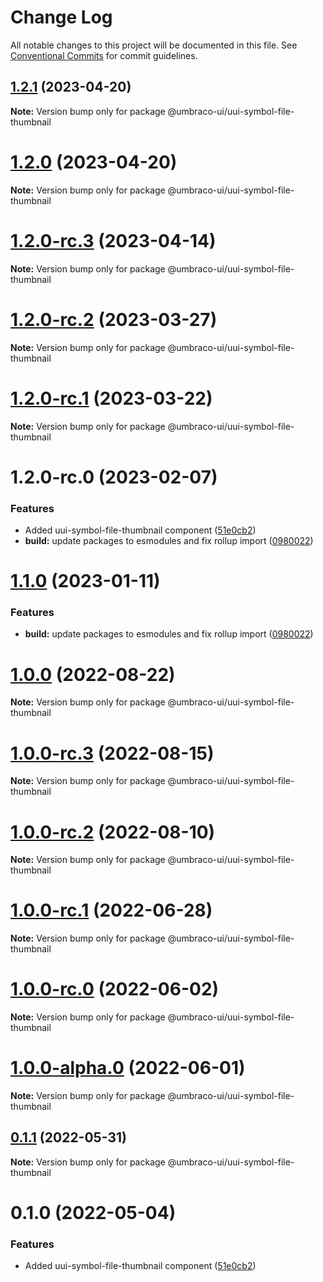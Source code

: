 # Change Log

All notable changes to this project will be documented in this file.
See [Conventional Commits](https://conventionalcommits.org) for commit guidelines.

## [1.2.1](https://github.com/umbraco/Umbraco.UI/compare/v1.2.0...v1.2.1) (2023-04-20)

**Note:** Version bump only for package @umbraco-ui/uui-symbol-file-thumbnail

# [1.2.0](https://github.com/umbraco/Umbraco.UI/compare/v1.2.0-rc.3...v1.2.0) (2023-04-20)

**Note:** Version bump only for package @umbraco-ui/uui-symbol-file-thumbnail

# [1.2.0-rc.3](https://github.com/umbraco/Umbraco.UI/compare/v1.2.0-rc.2...v1.2.0-rc.3) (2023-04-14)

**Note:** Version bump only for package @umbraco-ui/uui-symbol-file-thumbnail

# [1.2.0-rc.2](https://github.com/umbraco/Umbraco.UI/compare/v1.2.0-rc.1...v1.2.0-rc.2) (2023-03-27)

**Note:** Version bump only for package @umbraco-ui/uui-symbol-file-thumbnail

# [1.2.0-rc.1](https://github.com/umbraco/Umbraco.UI/compare/v1.2.0-rc.0...v1.2.0-rc.1) (2023-03-22)

**Note:** Version bump only for package @umbraco-ui/uui-symbol-file-thumbnail

# 1.2.0-rc.0 (2023-02-07)

### Features

- Added uui-symbol-file-thumbnail component ([51e0cb2](https://github.com/umbraco/Umbraco.UI/commit/51e0cb226f3cd915717d0a2a41e8cb73cc6c5045))
- **build:** update packages to esmodules and fix rollup import ([0980022](https://github.com/umbraco/Umbraco.UI/commit/0980022acd9fedc79b017f417d4c56d247d129e3))

# [1.1.0](https://github.com/umbraco/Umbraco.UI/compare/@umbraco-ui/uui-symbol-file-thumbnail@1.0.0...@umbraco-ui/uui-symbol-file-thumbnail@1.1.0) (2023-01-11)

### Features

- **build:** update packages to esmodules and fix rollup import ([0980022](https://github.com/umbraco/Umbraco.UI/commit/0980022acd9fedc79b017f417d4c56d247d129e3))

# [1.0.0](https://github.com/umbraco/Umbraco.UI/compare/@umbraco-ui/uui-symbol-file-thumbnail@1.0.0-rc.3...@umbraco-ui/uui-symbol-file-thumbnail@1.0.0) (2022-08-22)

**Note:** Version bump only for package @umbraco-ui/uui-symbol-file-thumbnail

# [1.0.0-rc.3](https://github.com/umbraco/Umbraco.UI/compare/@umbraco-ui/uui-symbol-file-thumbnail@1.0.0-rc.2...@umbraco-ui/uui-symbol-file-thumbnail@1.0.0-rc.3) (2022-08-15)

**Note:** Version bump only for package @umbraco-ui/uui-symbol-file-thumbnail

# [1.0.0-rc.2](https://github.com/umbraco/Umbraco.UI/compare/@umbraco-ui/uui-symbol-file-thumbnail@1.0.0-rc.1...@umbraco-ui/uui-symbol-file-thumbnail@1.0.0-rc.2) (2022-08-10)

**Note:** Version bump only for package @umbraco-ui/uui-symbol-file-thumbnail

# [1.0.0-rc.1](https://github.com/umbraco/Umbraco.UI/compare/@umbraco-ui/uui-symbol-file-thumbnail@1.0.0-rc.0...@umbraco-ui/uui-symbol-file-thumbnail@1.0.0-rc.1) (2022-06-28)

**Note:** Version bump only for package @umbraco-ui/uui-symbol-file-thumbnail

# [1.0.0-rc.0](https://github.com/umbraco/Umbraco.UI/compare/@umbraco-ui/uui-symbol-file-thumbnail@0.1.1...@umbraco-ui/uui-symbol-file-thumbnail@1.0.0-rc.0) (2022-06-02)

**Note:** Version bump only for package @umbraco-ui/uui-symbol-file-thumbnail

# [1.0.0-alpha.0](https://github.com/umbraco/Umbraco.UI/compare/@umbraco-ui/uui-symbol-file-thumbnail@0.1.1...@umbraco-ui/uui-symbol-file-thumbnail@1.0.0-alpha.0) (2022-06-01)

**Note:** Version bump only for package @umbraco-ui/uui-symbol-file-thumbnail

## [0.1.1](https://github.com/umbraco/Umbraco.UI/compare/@umbraco-ui/uui-symbol-file-thumbnail@0.1.0...@umbraco-ui/uui-symbol-file-thumbnail@0.1.1) (2022-05-31)

**Note:** Version bump only for package @umbraco-ui/uui-symbol-file-thumbnail

# 0.1.0 (2022-05-04)

### Features

- Added uui-symbol-file-thumbnail component ([51e0cb2](https://github.com/umbraco/Umbraco.UI/commit/51e0cb226f3cd915717d0a2a41e8cb73cc6c5045))
